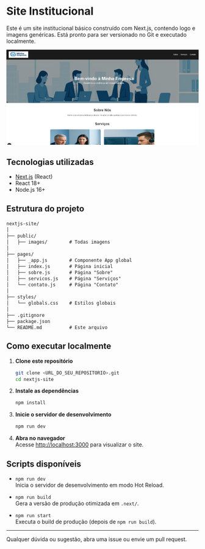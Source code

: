 # Site Institucional

Este é um site institucional básico construído com Next.js, contendo logo e imagens genéricas. Está pronto para ser versionado no Git e executado localmente.

![Tela Inicial](https://raw.githubusercontent.com/guijosegon/project-assets/master/SiteInstitucional/inicio.png)

## Tecnologias utilizadas

- [Next.js](https://nextjs.org/) (React)
- React 18+
- Node.js 16+

## Estrutura do projeto

```
nextjs-site/
│
├── public/
│   ├── images/        # Todas imagens
│
├── pages/
│   ├── _app.js        # Componente App global
│   ├── index.js       # Página inicial
│   ├── sobre.js       # Página "Sobre"
│   ├── servicos.js    # Página "Serviços"
│   └── contato.js     # Página "Contato"
│   
├── styles/
│   └── globals.css    # Estilos globais
│
├── .gitignore
├── package.json
└── README.md          # Este arquivo
```

## Como executar localmente

1. **Clone este repositório**  
   ```bash
   git clone <URL_DO_SEU_REPOSITORIO>.git
   cd nextjs-site
   ```

2. **Instale as dependências**  
   ```bash
   npm install
   ```

3. **Inicie o servidor de desenvolvimento**  
   ```bash
   npm run dev
   ```

4. **Abra no navegador**  
   Acesse [http://localhost:3000](http://localhost:3000) para visualizar o site.

## Scripts disponíveis

- `npm run dev`  
  Inicia o servidor de desenvolvimento em modo Hot Reload.

- `npm run build`  
  Gera a versão de produção otimizada em `.next/`.

- `npm run start`  
  Executa o build de produção (depois de `npm run build`).

---

Qualquer dúvida ou sugestão, abra uma issue ou envie um pull request.
